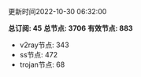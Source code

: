 更新时间2022-10-30 06:32:00

**总订阅: 45**
**总节点: 3706**
**有效节点: 883**
- v2ray节点: 343
- ss节点: 472
- trojan节点: 68
